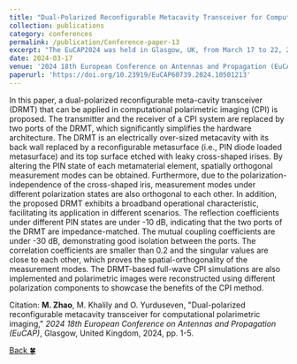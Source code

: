 ```yaml
---
title: "Dual-Polarized Reconfigurable Metacavity Transceiver for Computational Polarimetric Imaging"
collection: publications
category: conferences
permalink: /publication/Conference-paper-13
excerpt: "The EuCAP2024 was held in Glasgow, UK, from March 17 to 22, 2024."
date: 2024-03-17
venue: '2024 18th European Conference on Antennas and Propagation (EuCAP)'
paperurl: 'https://doi.org/10.23919/EuCAP60739.2024.10501213'
---
```


In this paper, a dual-polarized reconfigurable meta-cavity transceiver (DRMT) that can be applied in computational polarimetric imaging (CPI) is proposed. The transmitter and the receiver of a CPI system are replaced by two ports of the DRMT, which significantly simplifies the hardware architecture. The DRMT is an electrically over-sized metacavity with its back wall replaced by a reconfigurable metasurface (i.e., PIN diode loaded metasurface) and its top surface etched with leaky cross-shaped irises. By altering the PIN state of each metamaterial element, spatially orthogonal measurement modes can be obtained. Furthermore, due to the polarization-independence of the cross-shaped iris, measurement modes under different polarization states are also orthogonal to each other. In addition, the proposed DRMT exhibits a broadband operational characteristic, facilitating its application in different scenarios. The reflection coefficients under different PIN states are under -10 dB, indicating that the two ports of the DRMT are impedance-matched. The mutual coupling coefficients are under -30 dB, demonstrating good isolation between the ports. The correlation coefficients are smaller than 0.2 and the singular values are close to each other, which proves the spatial-orthogonality of the measurement modes. The DRMT-based full-wave CPI simulations are also implemented and polarimetric images were reconstructed using different polarization components to showcase the benefits of the CPI method.

Citation: **M. Zhao**, M. Khalily and O. Yurduseven, &quot;Dual-polarized reconfigurable metacavity transceiver for computational polarimetric imaging,&quot; <i>2024 18th European Conference on Antennas and Propagation (EuCAP)</i>, Glasgow, United Kingdom, 2024, pp. 1-5.

[Back :four_leaf_clover:](../publications/)
